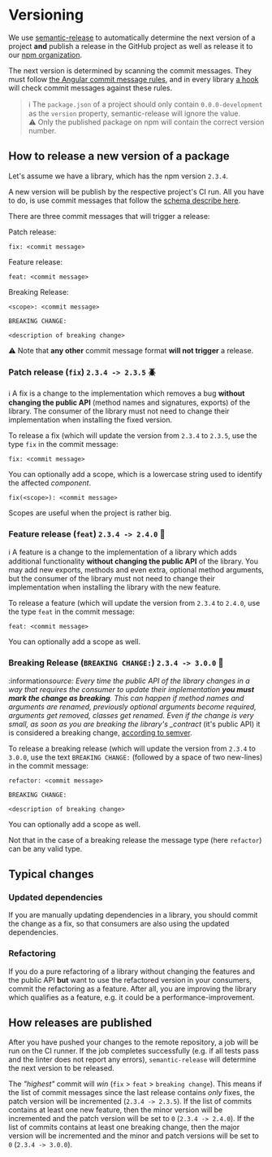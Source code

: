 # Versioning

We use [semantic-release](https://github.com/semantic-release/semantic-release)
to automatically determine the next version of a project **and** publish a
release in the GitHub project as well as release it to our
[npm organization](https://www.npmjs.com/settings/bifravst/packages).

The next version is determined by scanning the commit messages. They must follow
[the Angular commit message rules](https://github.com/semantic-release/semantic-release#commit-message-format),
and in every library [a hook](https://github.com/marionebl/commitlint) will
check commit messages against these rules.

> :information_source: The `package.json` of a project should only contain
> `0.0.0-development` as the `version` property, semantic-release will ignore
> the value.  
> :warning: Only the published package on npm will contain the correct version
> number.

## How to release a new version of a package

Let's assume we have a library, which has the npm version `2.3.4`.

A new version will be publish by the respective project's CI run. All you have
to do, is use commit messages that follow the
[schema describe here](https://github.com/semantic-release/semantic-release#commit-message-format).

There are three commit messages that will trigger a release:

Patch release:

    fix: <commit message>

Feature release:

    feat: <commit message>

Breaking Release:

    <scope>: <commit message>

    BREAKING CHANGE:

    <description of breaking change>

:warning: Note that **any other** commit message format **will not trigger** a
release.

### Patch release (`fix`) `2.3.4 -> 2.3.5` :beetle:

:information_source: A fix is a change to the implementation which removes a bug
**without changing the public API** (method names and signatures, exports) of
the library. The consumer of the library must not need to change their
implementation when installing the fixed version.

To release a fix (which will update the version from `2.3.4` to `2.3.5`, use the
type `fix` in the commit message:

    fix: <commit message>

You can optionally add a scope, which is a lowercase string used to identify the
affected _component_.

    fix(<scope>): <commit message>

Scopes are useful when the project is rather big.

### Feature release (`feat`) `2.3.4 -> 2.4.0` :rocket:

:information_source: A feature is a change to the implementation of a library
which adds additional functionality **without changing the public API** of the
library. You may add new exports, methods and even extra, optional method
arguments, but the consumer of the library must not need to change their
implementation when installing the library with the new feature.

To release a feature (which will update the version from `2.3.4` to `2.4.0`, use
the type `feat` in the commit message:

    feat: <commit message>

You can optionally add a scope as well.

### Breaking Release (`BREAKING CHANGE:`) `2.3.4 -> 3.0.0` :rotating_light:

:information*source: Every time the public API of the library changes in a way
that requires the consumer to update their implementation **you must mark the
change as breaking**. This can happen if method names and arguments are renamed,
previously optional arguments become required, arguments get removed, classes
get renamed. Even if the change is very small, as soon as you are breaking the
library's \_contract* (it's public API) it is considered a breaking change,
[according to semver](https://semver.org/#spec-item-8).

To release a breaking release (which will update the version from `2.3.4` to
`3.0.0`, use the text `BREAKING CHANGE:` (followed by a space of two new-lines)
in the commit message:

    refactor: <commit message>

    BREAKING CHANGE:

    <description of breaking change>

You can optionally add a scope as well.

Not that in the case of a breaking release the message type (here `refactor`)
can be any valid type.

## Typical changes

### Updated dependencies

If you are manually updating dependencies in a library, you should commit the
change as a fix, so that consumers are also using the updated dependencies.

### Refactoring

If you do a pure refactoring of a library without changing the features and the
public API **but** want to use the refactored version in your consumers, commit
the refactoring as a feature. After all, you are improving the library which
qualifies as a feature, e.g. it could be a performance-improvement.

## How releases are published

After you have pushed your changes to the remote repository, a job will be run
on the CI runner. If the job completes successfully (e.g. if all tests pass and
the linter does not report any errors), `semantic-release` will determine the
next version to be released.

The _"highest"_ commit will _win_ (`fix` > `feat` > `breaking change`). This
means if the list of commit messages since the last release contains _only_
fixes, the patch version will be incremented (`2.3.4 -> 2.3.5`). If the list of
commits contains at least one new feature, then the minor version will be
incremented and the patch version will be set to `0` (`2.3.4 -> 2.4.0`). If the
list of commits contains at least one breaking change, then the major version
will be incremented and the minor and patch versions will be set to `0`
(`2.3.4 -> 3.0.0`).
